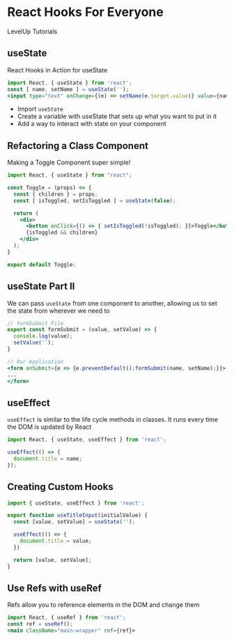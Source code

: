 # React Hooks For Everyone
LevelUp Tutorials

## useState

React Hooks in Action for useState
```jsx
import React, { useState } from 'react';
const [ name, setName ] = useState('');
<input type="text" onChange={(e) => setName(e.target.value)} value={name}/>
```
- Import `useState`
- Create a variable with useState that sets up what you want to put in it
- Add a way to interact with state on your component

## Refactoring a Class Component
Making a Toggle Component super simple!
```jsx
import React, { useState } from "react";

const Toggle = (props) => {
  const { children } = props;
  const [ isToggled, setIsToggled ] = useState(false);

  return (
    <div>
      <button onClick={() => { setIsToggled(!isToggled); }}>Toggle</button>
      {isToggled && children}
    </div>
  );
}

export default Toggle;
```

## useState Part II
We can pass `useState` from one component to another, allowing us to set the state from wherever we need to
```jsx
// formSubmit File
export const formSubmit = (value, setValue) => {
  console.log(value);
  setValue('');
}

// Our Application
<form onSubmit={e => {e.preventDefault();formSubmit(name, setName);}}>
...
</form>
```

## useEffect
`useEffect` is similar to the life cycle methods in classes. It runs every time the DOM is updated by React
```jsx
import React, { useState, useEffect } from 'react';

useEffect(() => {
  document.title = name;
});
```

## Creating Custom Hooks
```jsx
import { useState, useEffect } from 'react';

export function useTitleInput(initialValue) {
  const [value, setValue] = useState('');

  useEffect(() => {
    document.title = value;
  })

  return [value, setValue];
}
```

## Use Refs with useRef
Refs allow you to reference elements in the DOM and change them
```jsx
import React, { useRef } from 'react';
const ref = useRef();
<main className="main-wrapper" ref={ref}>
```
